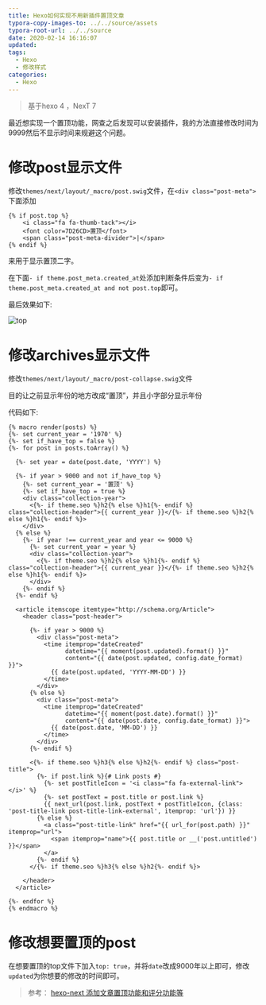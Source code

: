 ```yaml
---
title: Hexo如何实现不用新插件置顶文章
typora-copy-images-to: ../../source/assets
typora-root-url: ../../source
date: 2020-02-14 16:16:07
updated:
tags:
  - Hexo
  - 修改样式
categories:
  - Hexo
---
```


> 基于hexo 4 ，NexT 7

最近想实现一个置顶功能，网查之后发现可以安装插件，我的方法直接修改时间为9999然后不显示时间来规避这个问题。

<!-- more -->

# 修改post显示文件

修改`themes/next/layout/_macro/post.swig`文件，在`<div class="post-meta">`下面添加

```
{% if post.top %}
    <i class="fa fa-thumb-tack"></i>
    <font color=7D26CD>置顶</font>
    <span class="post-meta-divider">|</span>
{% endif %}
```

来用于显示置顶二字。

在下面`- if theme.post_meta.created_at`处添加判断条件后变为`- if theme.post_meta.created_at and not post.top`即可。

最后效果如下:

![top](top.png)

# 修改archives显示文件

修改`themes/next/layout/_macro/post-collapse.swig`文件

目的让之前显示年份的地方改成“置顶”，并且小字部分显示年份

代码如下:

```
{% macro render(posts) %}
{%- set current_year = '1970' %}
{%- set if_have_top = false %}
{%- for post in posts.toArray() %}

  {%- set year = date(post.date, 'YYYY') %}

  {%- if year > 9000 and not if_have_top %}
    {%- set current_year = '置顶' %}
    {%- set if_have_top = true %}
    <div class="collection-year">
      <{%- if theme.seo %}h2{% else %}h1{%- endif %} class="collection-header">{{ current_year }}</{%- if theme.seo %}h2{% else %}h1{%- endif %}>
    </div>
  {% else %}
    {%- if year !== current_year and year <= 9000 %}
      {%- set current_year = year %}
      <div class="collection-year">
        <{%- if theme.seo %}h2{% else %}h1{%- endif %} class="collection-header">{{ current_year }}</{%- if theme.seo %}h2{% else %}h1{%- endif %}>
      </div>
    {%- endif %}
  {%- endif %}

  <article itemscope itemtype="http://schema.org/Article">
    <header class="post-header">
    
      {%- if year > 9000 %}
        <div class="post-meta">
          <time itemprop="dateCreated"
                datetime="{{ moment(post.updated).format() }}"
                content="{{ date(post.updated, config.date_format) }}">
            {{ date(post.updated, 'YYYY-MM-DD') }}
          </time>
        </div>
      {% else %}
        <div class="post-meta">
          <time itemprop="dateCreated"
                datetime="{{ moment(post.date).format() }}"
                content="{{ date(post.date, config.date_format) }}">
            {{ date(post.date, 'MM-DD') }}
          </time>
        </div>
      {%- endif %}

      <{%- if theme.seo %}h3{% else %}h2{%- endif %} class="post-title">
        {%- if post.link %}{# Link posts #}
          {%- set postTitleIcon = '<i class="fa fa-external-link"></i>' %}
          {%- set postText = post.title or post.link %}
          {{ next_url(post.link, postText + postTitleIcon, {class: 'post-title-link post-title-link-external', itemprop: 'url'}) }}
        {% else %}
          <a class="post-title-link" href="{{ url_for(post.path) }}" itemprop="url">
            <span itemprop="name">{{ post.title or __('post.untitled') }}</span>
          </a>
        {%- endif %}
      </{%- if theme.seo %}h3{% else %}h2{%- endif %}>

    </header>
  </article>

{%- endfor %}
{% endmacro %}

```



# 修改想要置顶的post

在想要置顶的top文件下加入`top: true`，并将`date`改成9000年以上即可，修改`updated`为你想要的修改的时间即可。

> 参考：
> [hexo-next 添加文章置顶功能和评分功能等](https://www.zhyong.cn/posts/fc22/)